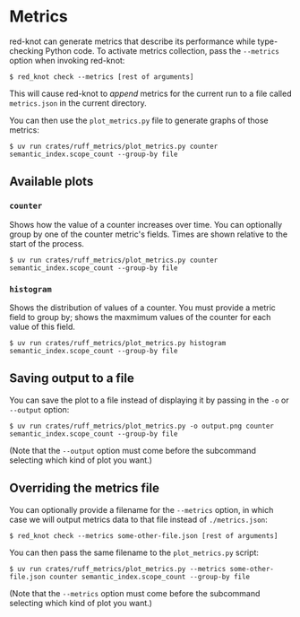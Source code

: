 # Metrics

red-knot can generate metrics that describe its performance while type-checking Python code. To
activate metrics collection, pass the `--metrics` option when invoking red-knot:

```console
$ red_knot check --metrics [rest of arguments]
```

This will cause red-knot to _append_ metrics for the current run to a file called `metrics.json` in
the current directory.

You can then use the `plot_metrics.py` file to generate graphs of those metrics:

```console
$ uv run crates/ruff_metrics/plot_metrics.py counter semantic_index.scope_count --group-by file
```

## Available plots

### `counter`

Shows how the value of a counter increases over time. You can optionally group by one of the counter
metric's fields. Times are shown relative to the start of the process.

```console
$ uv run crates/ruff_metrics/plot_metrics.py counter semantic_index.scope_count --group-by file
```

### `histogram`

Shows the distribution of values of a counter. You must provide a metric field to group by; shows
the maxmimum values of the counter for each value of this field.

```console
$ uv run crates/ruff_metrics/plot_metrics.py histogram semantic_index.scope_count --group-by file
```

## Saving output to a file

You can save the plot to a file instead of displaying it by passing in the `-o` or `--output`
option:

```console
$ uv run crates/ruff_metrics/plot_metrics.py -o output.png counter semantic_index.scope_count --group-by file
```

(Note that the `--output` option must come before the subcommand selecting which kind of plot you
want.)

## Overriding the metrics file

You can optionally provide a filename for the `--metrics` option, in which case we will output
metrics data to that file instead of `./metrics.json`:

```console
$ red_knot check --metrics some-other-file.json [rest of arguments]
```

You can then pass the same filename to the `plot_metrics.py` script:

```console
$ uv run crates/ruff_metrics/plot_metrics.py --metrics some-other-file.json counter semantic_index.scope_count --group-by file
```

(Note that the `--metrics` option must come before the subcommand selecting which kind of plot you
want.)

